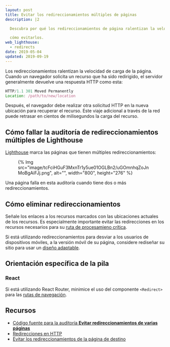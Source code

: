 ```yaml
---
layout: post
title: Evitar los redireccionamientos múltiples de páginas
description: |2

  Descubra por qué los redireccionamientos de página ralentizan la velocidad de carga de su página web y

  cómo evitarlos.
web_lighthouse:
  - redirects
date: 2019-05-04
updated: 2019-09-19
---
```


Los redireccionamientos ralentizan la velocidad de carga de la página. Cuando un navegador solicita un recurso que ha sido redirigido, el servidor generalmente devuelve una respuesta HTTP como esta:

```js
HTTP/1.1 301 Moved Permanently
Location: /path/to/new/location
```

Después, el navegador debe realizar otra solicitud HTTP en la nueva ubicación para recuperar el recurso. Este viaje adicional a través de la red puede retrasar en cientos de milisegundos la carga del recurso.

## Cómo fallar la auditoría de redireccionamientos múltiples de Lighthouse

[Lighthouse](https://developers.google.com/web/tools/lighthouse/) marca las páginas que tienen múltiples redireccionamientos:

<figure>{% Img src="image/tcFciHGuF3MxnTr1y5ue01OGLBn2/uGOmnhqZoJnMoBgAiFJj.png", alt="", width="800", height="276" %}</figure>

Una página falla en esta auditoría cuando tiene dos o más redireccionamientos.

## Cómo eliminar redireccionamientos

Señale los enlaces a los recursos marcados con las ubicaciones actuales de los recursos. Es especialmente importante evitar las redirecciones en los recursos necesarios para su [ruta de procesamieno crítica](https://developers.google.com/web/fundamentals/performance/critical-rendering-path/).

Si está utilizando redireccionamientos para desviar a los usuarios de dispositivos móviles, a la versión móvil de su página, considere rediseñar su sitio para usar un [diseño adaptable](/responsive-web-design-basics/).

## Orientación específica de la pila

### React

Si está utilizando React Router, minimice el uso del componente `<Redirect>` para las [rutas de navegación](https://reacttraining.com/react-router/web/api/Redirect).

## Recursos

- [Código fuente para la auditoría **Evitar redireccionamientos de varias páginas**](https://github.com/GoogleChrome/lighthouse/blob/master/lighthouse-core/audits/redirects.js)
- [Redirecciones en HTTP](https://developer.mozilla.org/docs/Web/HTTP/Redirections)
- [Evitar los redireccionamientos de la página de destino](https://developers.google.com/speed/docs/insights/AvoidRedirects)
